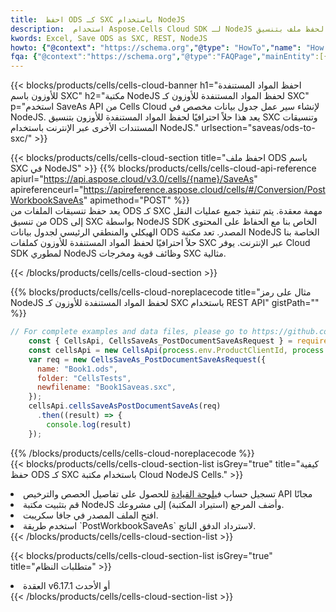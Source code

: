 ```yaml
---
title:  احفظ ODS كـ SXC باستخدام NodeJS
description:  استخدام Aspose.Cells Cloud SDK لـ NodeJS لحفظ ملف بتنسيق ODS كملف بتنسيق SXC.
kwords: Excel, Save ODS as SXC, REST, NodeJS
howto: {"@context": "https://schema.org","@type": "HowTo","name": "How to save ODS as SXC using the Cells Cloud NodeJS library.","description": "How to save ODS as SXC using the Cells Cloud NodeJS library.","image": {"@type": "ImageObject"},"url": "/nodejs/saveas/ods-to-sxc/","step": [{ "@type": "HowToStep","name": "How to save ODS as SXC using the Cells Cloud NodeJS library. step 1", "image": {"@type": "ImageObject",},"url": "/nodejs/saveas/ods-to-sxc/","text": "Register an account at <a href='https://dashboard.aspose.cloud/'>Dashboard</a> to get free API quota & authorization details",},{ "@type": "HowToStep","name": "How to save ODS as SXC using the Cells Cloud NodeJS library. step 1", "image": {"@type": "ImageObject",},"url": "/nodejs/saveas/ods-to-sxc/","text": "Install NodeJS library and add the reference (import the library) to your project.",},{ "@type": "HowToStep","name": "How to save ODS as SXC using the Cells Cloud NodeJS library. step 1", "image": {"@type": "ImageObject",},"url": "/nodejs/saveas/ods-to-sxc/","text": "Open the source file in JavaScript.",},{ "@type": "HowToStep","name": "How to save ODS as SXC using the Cells Cloud NodeJS library. step 1", "image": {"@type": "ImageObject",},"url": "/nodejs/saveas/ods-to-sxc/","text": "Use the `PostWorkbookSaveAs` method to retrieve the resulting stream.",}, ],"supply": {"@type": "HowToSupply","name": "document"},"tool": [{"@type": "HowToTool","name": "Visual Studio, Visual Studio Code, WebStorm"},{"@type": "HowToTool","name": "Aspose Cells"}],"totalTime": "PT6M"}
fqa: {"@context":"https://schema.org","@type":"FAQPage","mainEntity":[{"@type":"Question","name":"Why save file as other formats file in C# using REST API?","acceptedAnswer":{"@type":"Answer","text":"Documents are encoded in many ways, and some files may be incompatible with the software you use. To open and read such files, just save them as appropriate file formats.<br/><ol><li>Install .NET SDK and add the reference (import the library) to your project.</li><li>Open the source file in C# using REST API.</li><li>Call the PostWorkbookSaveAsRequest() method, passing an output filename with required extension.</li><li>Get the result of save as a separate file.</li></ol>"}},{"@type":"Question","name":"What file formats can I save as with your C# library?","acceptedAnswer":{"@type":"Answer","text":"We support a variety of file formats for conversion using .NET library, including XLSX, Excel, xls , PDF, CSV, HTML, Markdown, XML, PNG, JPG, TIFF, Json, TXT and many more."}},{"@type":"Question","name":"What is the maximum allowed file size for conversion using this .NET library?","acceptedAnswer":{"@type":"Answer","text":"There are no file size limits for format conversions using .NET library."}}]}
---
```

{{< blocks/products/cells/cells-cloud-banner h1="احفظ المواد المستنفدة للأوزون باسم SXC" h2="مكتبة NodeJS لحفظ المواد المستنفدة للأوزون كـ SXC" p="استخدم SaveAs API من Cells Cloud لإنشاء سير عمل جدول بيانات مخصص في NodeJS. يعد هذا حلاً احترافيًا لحفظ المواد المستنفدة للأوزون بتنسيق SXC وتنسيقات المستندات الأخرى عبر الإنترنت باستخدام NodeJS." urlsection="saveas/ods-to-sxc/" >}}

{{< blocks/products/cells/cells-cloud-section title="احفظ ملف ODS باسم SXC في NodeJS" >}}
{{% blocks/products/cells/cells-cloud-api-reference apiurl="https://api.aspose.cloud/v3.0/cells/{name}/SaveAs" apireferenceurl="https://apireference.aspose.cloud/cells/#/Conversion/PostWorkbookSaveAs" apimethod="POST" %}}
<br/>
يعد حفظ تنسيقات الملفات من ODS كـ SXC مهمة معقدة. يتم تنفيذ جميع عمليات النقل من تنسيق ODS إلى SXC بواسطة NodeJS SDK الخاص بنا مع الحفاظ على المحتوى الهيكلي والمنطقي الرئيسي لجدول بيانات ODS المصدر. تعد مكتبة NodeJS الخاصة بنا حلاً احترافيًا لحفظ المواد المستنفدة للأوزون كملفات SXC عبر الإنترنت. يوفر Cloud SDK لمطوري NodeJS وظائف قوية ومخرجات SXC مثالية.

{{< /blocks/products/cells/cells-cloud-section >}}

{{% blocks/products/cells/cells-cloud-noreplacecode title="مثال على رمز NodeJS لحفظ المواد المستنفدة للأوزون كـ SXC باستخدام REST API" gistPath="" %}}
  
```js
// For complete examples and data files, please go to https://github.com/aspose-cells-cloud/aspose-cells-cloud-node/
    const { CellsApi, CellsSaveAs_PostDocumentSaveAsRequest } = require("asposecellscloud");
    const cellsApi = new CellsApi(process.env.ProductClientId, process.env.ProductClientSecret);
    var req = new CellsSaveAs_PostDocumentSaveAsRequest({
      name: "Book1.ods",
      folder: "CellsTests",
      newfilename: "Book1Saveas.sxc",
    });
    cellsApi.cellsSaveAsPostDocumentSaveAs(req)
      .then((result) => {
        console.log(result)
    });
```
  
{{% /blocks/products/cells/cells-cloud-noreplacecode %}}
<br/>
{{< blocks/products/cells/cells-cloud-section-list isGrey="true" title="كيفية حفظ ODS كـ SXC باستخدام مكتبة Cloud NodeJS Cells." >}}
<li> تسجيل حساب في<a href="https://dashboard.aspose.cloud/">لوحة القيادة</a> للحصول على تفاصيل الحصص والترخيص API مجانًا</li>
<li>قم بتثبيت مكتبة NodeJS وأضف المرجع (استيراد المكتبة) إلى مشروعك.</li>
<li>افتح الملف المصدر في جافا سكريبت.</li>
<li>استخدم طريقة `PostWorkbookSaveAs` لاسترداد الدفق الناتج.</li>
{{< /blocks/products/cells/cells-cloud-section-list >}}

{{< blocks/products/cells/cells-cloud-section-list isGrey="true" title="متطلبات النظام" >}}
<li>العقدة v6.17.1 أو الأحدث</li>
{{< /blocks/products/cells/cells-cloud-section-list >}}
